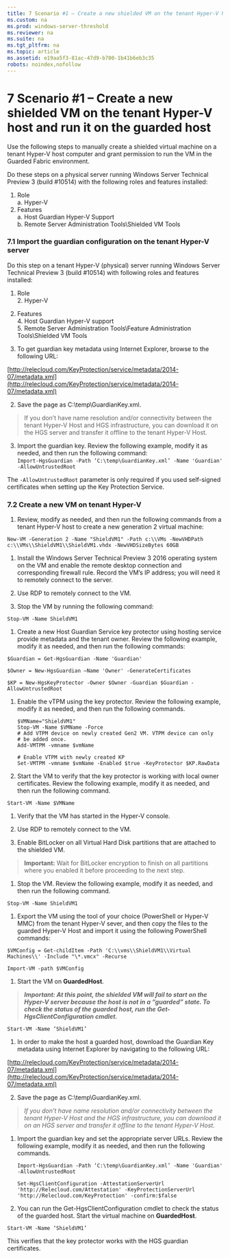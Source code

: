 ```yaml
---
title: 7 Scenario #1 – Create a new shielded VM on the tenant Hyper-V host and run it on the guarded host
ms.custom: na
ms.prod: windows-server-threshold
ms.reviewer: na
ms.suite: na
ms.tgt_pltfrm: na
ms.topic: article
ms.assetid: e19aa5f3-81ac-47d9-b700-1b41b6eb3c35
robots: noindex,nofollow
---
```

# 7 Scenario #1 – Create a new shielded VM on the tenant Hyper-V host and run it on the guarded host
Use the following steps to manually create a shielded virtual machine on a tenant Hyper-V host computer and grant permission to run the VM in the Guarded Fabric environment.  
  
Do these steps on a physical server running Windows Server Technical Preview 3 (build \#10514) with the following roles and features installed:    
  1.	Role    
    a.	Hyper-V     
  2.	Features    
    a.	Host Guardian Hyper-V Support    
    b.	Remote Server Administration Tools\Shielded VM Tools  
  
### 7.1  Import the guardian configuration on the tenant Hyper-V server  
Do this step on a tenant Hyper-V (physical) server running Windows Server Technical Preview 3 (build #10514) with following roles and features installed:    
  1. Role    
    2. Hyper-V     
  3. Features    
    4. Host Guardian Hyper-V support    
    5. Remote Server Administration Tools\Feature Administration Tools\Shielded VM Tools    
  
1.	To get guardian key metadata using Internet Explorer, browse to the following URL:  
  
  [http://relecloud.com/KeyProtection/service/metadata/2014-07/metadata.xml](http://relecloud.com/KeyProtection/service/metadata/2014-07/metadata.xml)  
  
2.	Save the page as C:\temp\GuardianKey.xml.   
  
  >If you don’t have name resolution and/or connectivity between the tenant Hyper-V Host and HGS infrastructure, you can download it on the HGS server and transfer it offline to the tenant Hyper-V Host.    
  
3.	Import the guardian key. Review the following example, modify it as needed, and then run the following command:  
```Import-HgsGuardian -Path ‘C:\temp\GuardianKey.xml’ -Name 'Guardian' -AllowUntrustedRoot```  
  
  The ```-AllowUntrustedRoot``` parameter is only required if you used self-signed certificates when setting up the Key Protection Service.  
  
### 7.2  Create a new VM on tenant Hyper-V  
  
1.  Review, modify as needed, and then run the following commands from a tenant Hyper-V host to create a new generation 2 virtual machine:  
  
  ```New-VM -Generation 2 -Name "ShieldVM1" -Path c:\\VMs -NewVHDPath c:\\VMs\\ShieldVM1\\ShieldVM1.vhdx -NewVHDSizeBytes 60GB```  
  
1.  Install the Windows Server Technical Preview 3 2016 operating system on the VM and enable the remote desktop connection and corresponding firewall rule. Record the VM’s IP address; you will need it to remotely connect to the server.  
  
2.  Use RDP to remotely connect to the VM.  
  
3.  Stop the VM by running the following command:  
  
  ```Stop-VM -Name ShieldVM1```  
  
1.  Create a new Host Guardian Service key protector using hosting service provide metadata and the tenant owner. Review the following example, modify it as needed, and then run the following commands:  
  
  ```$Guardian = Get-HgsGuardian -Name 'Guardian'```  
  
  ```$Owner = New-HgsGuardian –Name 'Owner' -GenerateCertificates```  
  
  ```$KP = New-HgsKeyProtector -Owner $Owner -Guardian $Guardian -AllowUntrustedRoot```  
  
1.  Enable the vTPM using the key protector. Review the following example, modify it as needed, and then run the following commands.  
  
        $VMName="ShieldVM1"    
        Stop-VM -Name $VMName -Force  
        # Add VTPM device on newly created Gen2 VM. VTPM device can only    
        # be added once.  
        Add-VMTPM -vmname $vmName  
  
        # Enable VTPM with newly created KP  
        Set-VMTPM -vmname $vmName -Enabled $true -KeyProtector $KP.RawData  
  
1.  Start the VM to verify that the key protector is working with local owner certificates. Review the following example, modify it as needed, and then run the following command.  
  
  ```Start-VM -Name $VMName```  
  
1.  Verify that the VM has started in the Hyper-V console.  
  
2.  Use RDP to remotely connect to the VM.  
  
3.  Enable BitLocker on all Virtual Hard Disk partitions that are attached to the shielded VM.  
  
  >**Important:** Wait for BitLocker encryption to finish on all partitions where you enabled it before proceeding to the next step.  
  
1.  Stop the VM. Review the following example, modify it as needed, and then run the following command.  
  
  ```Stop-VM -Name ShieldVM1```  
  
1.  Export the VM using the tool of your choice (PowerShell or Hyper-V MMC) from the tenant Hyper-V sever, and then copy the files to the guarded Hyper-V Host and import it using the following PowerShell commands:  
  
  ```$VMConfig = Get-childItem -Path 'C:\\vms\\ShieldVM1\\Virtual Machines\\' -Include "\*.vmcx" -Recurse```  
  
  ```Import-VM -path $VMConfig```  
  
1.  Start the VM on **GuardedHost**.  
  
  >***Important: At this point, the shielded VM will fail to start on the Hyper-V server because the host is not in a “guarded” state. To check the status of the guarded host, run the Get-HgsClientConfiguration cmdlet.***  
  
  ```Start-VM -Name ‘ShieldVM1’```  
  
1.  In order to make the host a guarded host, download the Guardian Key metadata using Internet Explorer by navigating to the following URL:    
  
  [http://relecloud.com/KeyProtection/service/metadata/2014-07/metadata.xml](http://relecloud.com/KeyProtection/service/metadata/2014-07/metadata.xml)  
  
2.  Save the page as C:\\temp\\GuardianKey.xml.  
  
  >*If you don’t have name resolution and/or connectivity between the tenant Hyper-V Host and the HGS infrastructure, you can download it on an HGS server and transfer it offline to the tenant Hyper-V Host.*  
  
1.  Import the guardian key and set the appropriate server URLs. Review the following example, modify it as needed, and then run the following commands.  
  
        Import-HgsGuardian -Path ‘C:\temp\GuardianKey.xml’ -Name 'Guardian' -AllowUntrustedRoot    
          
        Set-HgsClientConfiguration -AttestationServerUrl 'http://Relecloud.com/Attestation' -KeyProtectionServerUrl 'http://Relecloud.com/KeyProtection' -confirm:$false    
  
1.  You can run the Get-HgsClientConfiguration cmdlet to check the status of the guarded host. Start the virtual machine on **GuardedHost**.  
  
  ```Start-VM -Name ‘ShieldVM1’```  
  
  This verifies that the key protector works with the HGS guardian certificates.